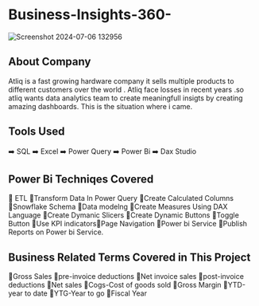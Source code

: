 # Business-Insights-360-

![Screenshot 2024-07-06 132956](https://github.com/Rahulvalluri/Business-Insights-360-/assets/138836034/1829d537-bd3b-40be-be2b-7983f285af42)

## About Company
Atliq is a fast growing hardware company it sells multiple products to  different customers over the world .
Atliq face losses in recent years .so atliq wants data analytics team to create meaningfull insigts by creating amazing dashboards.
This is the situation where i came.

## Tools Used 
➡️ SQL
➡️ Excel
➡️ Power Query
➡️ Power Bi
➡️ Dax Studio

## Power Bi Techniqes Covered 
💠 ETL 💠Transform Data In Power Query 💠Create Calculated Columns 💠Snowflake Schema 💠Data modelng 
💠Create Measures Using DAX Language 💠Create Dymanic Slicers 💠Create Dynamic Buttons 💠Toggle Button
💠Use KPI indicators💠Page Navigation 💠Power bi Service 💠Publish Reports on Power bi Service.

## Business Related Terms Covered in This Project
💠Gross Sales 💠pre-invoice deductions 💠Net invoice sales 💠post-invoice deductions 💠Net sales 
💠Cogs-Cost of goods sold 💠Gross Margin 💠YTD-year to date 💠YTG-Year to go 💠Fiscal Year
